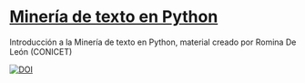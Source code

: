# [Minería de texto en Python](https://github.com/rominicky/mineria-texto-python)

Introducción a la Minería de texto en Python, material creado por Romina De León (CONICET)
 
[![DOI](https://zenodo.org/badge/DOI/10.5281/zenodo.11657178.svg)](https://doi.org/10.5281/zenodo.11657178)
